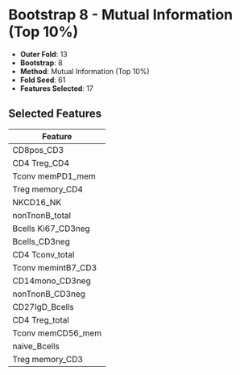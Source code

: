 # Bootstrap 8 - Mutual Information (Top 10%)

- **Outer Fold**: 13
- **Bootstrap**: 8
- **Method**: Mutual Information (Top 10%)
- **Fold Seed**: 61
- **Features Selected**: 17

## Selected Features

| Feature |
|---------|
| CD8pos_CD3 |
| CD4 Treg_CD4 |
| Tconv memPD1_mem |
| Treg memory_CD4 |
| NKCD16_NK |
| nonTnonB_total |
| Bcells Ki67_CD3neg |
| Bcells_CD3neg |
| CD4 Tconv_total |
| Tconv memintB7_CD3 |
| CD14mono_CD3neg |
| nonTnonB_CD3neg |
| CD27IgD_Bcells |
| CD4 Treg_total |
| Tconv memCD56_mem |
| naive_Bcells |
| Treg memory_CD3 |

